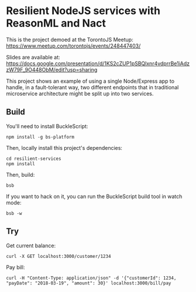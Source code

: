# Resilient NodeJS services with ReasonML and Nact

This is the project demoed at the TorontoJS Meetup:
https://www.meetup.com/torontojs/events/248447403/

Slides are available at: https://docs.google.com/presentation/d/1KS2cZUP1pSBQlxnr4vdprrBe1iAdzzW79F_9O448ObM/edit?usp=sharing

This project shows an example of using a single Node/Express app to
handle, in a fault-tolerant way, two different endpoints that in
traditional microservice architecture might be split up into two
services.

## Build

You'll need to install BuckleScript:

    npm install -g bs-platform

Then, locally install this project's dependencies:

    cd resilient-services
    npm install

Then, build:

    bsb

If you want to hack on it, you can run the BuckleScript build tool in
watch mode:

    bsb -w

## Try

Get current balance:

    curl -X GET localhost:3000/customer/1234

Pay bill:

    curl -H "Content-Type: application/json" -d '{"customerId": 1234, "payDate": "2018-03-19", "amount": 30}' localhost:3000/bill/pay 
